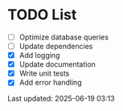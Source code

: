 # TODO List

- [ ] Optimize database queries
- [ ] Update dependencies
- [x] Add logging
- [x] Update documentation
- [x] Write unit tests
- [x] Add error handling

Last updated: 2025-06-19 03:13
